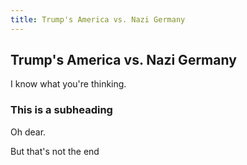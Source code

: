 ```yaml
---
title: Trump's America vs. Nazi Germany
---
```


## Trump's America vs. Nazi Germany
I know what you're thinking.

### This is a subheading
Oh dear.

But that's not the end